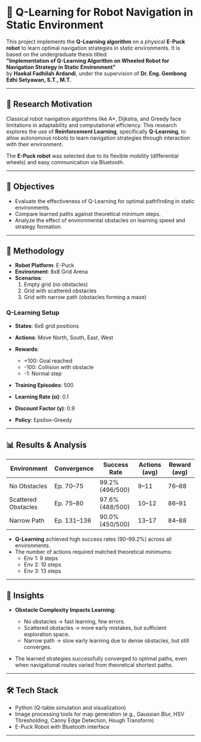 # 🤖 Q-Learning for Robot Navigation in Static Environment

This project implements the **Q-Learning algorithm** on a physical **E-Puck robot** to learn optimal navigation strategies in static environments. It is based on the undergraduate thesis titled:  
**"Implementation of Q-Learning Algorithm on Wheeled Robot for Navigation Strategy in Static Environment"**  
by **Haekal Fadhilah Ardandi**, under the supervision of **Dr. Eng. Gembong Edhi Setyawan, S.T., M.T.**

---

## 📌 Research Motivation

Classical robot navigation algorithms like A*, Dijkstra, and Greedy face limitations in adaptability and computational efficiency. This research explores the use of **Reinforcement Learning**, specifically **Q-Learning**, to allow autonomous robots to learn navigation strategies through interaction with their environment.

The **E-Puck robot** was selected due to its flexible mobility (differential wheels) and easy communication via Bluetooth.

---

## 🎯 Objectives

- Evaluate the effectiveness of Q-Learning for optimal pathfinding in static environments.
- Compare learned paths against theoretical minimum steps.
- Analyze the effect of environmental obstacles on learning speed and strategy formation.

---

## 🧪 Methodology

- **Robot Platform**: E-Puck  
- **Environment**: 8x8 Grid Arena  
- **Scenarios**:
  1. Empty grid (no obstacles)
  2. Grid with scattered obstacles
  3. Grid with narrow path (obstacles forming a maze)

### Q-Learning Setup

- **States**: 6x6 grid positions  
- **Actions**: Move North, South, East, West  
- **Rewards**:
  - +100: Goal reached  
  - -100: Collision with obstacle  
  - -1: Normal step  

- **Training Episodes**: 500  
- **Learning Rate (α)**: 0.1  
- **Discount Factor (γ)**: 0.9  
- **Policy**: Epsilon-Greedy

---

## 📊 Results & Analysis

| Environment        | Convergence | Success Rate | Actions (avg) | Reward (avg) |
|--------------------|-------------|---------------|----------------|---------------|
| No Obstacles       | Ep. 70–75   | 99.2% (496/500) | 9–11           | 76–88         |
| Scattered Obstacles| Ep. 75–80   | 97.6% (488/500) | 10–12          | 86–91         |
| Narrow Path        | Ep. 131–136 | 90.0% (450/500) | 13–17          | 84–88         |

- **Q-Learning** achieved high success rates (90–99.2%) across all environments.
- The number of actions required matched theoretical minimums:
  - Env 1: 9 steps  
  - Env 2: 10 steps  
  - Env 3: 13 steps

---

## 🧠 Insights

- **Obstacle Complexity Impacts Learning**:
  - No obstacles → fast learning, few errors.
  - Scattered obstacles → more early mistakes, but sufficient exploration space.
  - Narrow path → slow early learning due to dense obstacles, but still converges.

- The learned strategies successfully converged to optimal paths, even when navigational routes varied from theoretical shortest paths.

---

## 🛠️ Tech Stack

- Python (Q-table simulation and visualization)  
- Image processing tools for map generation (e.g., Gaussian Blur, HSV Thresholding, Canny Edge Detection, Hough Transform)  
- E-Puck Robot with Bluetooth interface

---
